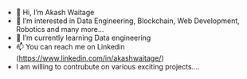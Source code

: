 - 👋 Hi, I’m Akash Waitage
- 👀 I’m interested in Data Engineering, Blockchain, Web Development, Robotics and many more...
- 🌱 I’m currently learning Data engineering
- 📫 You can reach me on Linkedin (https://www.linkedin.com/in/akashwaitage/)
- I am willing to contrubute on various exciting projects....

<!---
Akash54-AS/Akash54-AS is a ✨ special ✨ repository because its `README.md` (this file) appears on your GitHub profile.
You can click the Preview link to take a look at your changes.
--->
